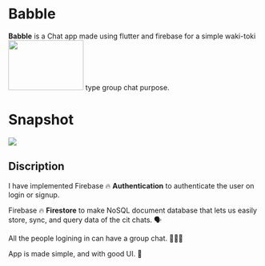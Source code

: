 # Babble

**Babble** is a Chat app made using flutter and firebase for a simple waki-toki <img src="https://github.com/ralphcoder/babble/blob/master/source.gif" width="150ppx" height="100px">
type group chat purpose.
# Snapshot
![](https://github.com/ralphcoder/babble/blob/master/flash%20chat.png)

## Discription

 I have implemented Firebase 🔥 **Authentication** to authenticate the user on login or signup.
 
 Firebase 🔥 **Firestore** to make NoSQL document database that lets us easily store, sync, and query data of the cit chats. 🗣
 
 All the people logining in can have a group chat. 👨‍👦‍👦

 App is made simple, and with good UI. 🙂




